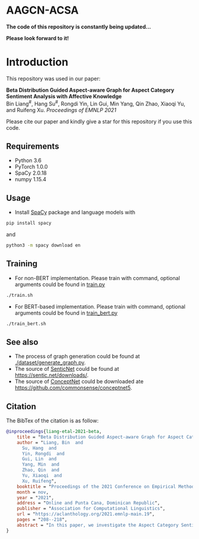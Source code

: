 # AAGCN-ACSA
**The code of this repository is constantly being updated...** 

**Please look forward to it!**

# Introduction
This repository was used in our paper: 
  
**Beta Distribution Guided Aspect-aware Graph for Aspect Category Sentiment Analysis with Affective Knowledge**
<br>
Bin Liang<sup>#</sup>, Hang Su<sup>#</sup>, Rongdi Yin, Lin Gui, Min Yang, Qin Zhao, Xiaoqi Yu, and Ruifeng Xu. *Proceedings of EMNLP 2021*
  
Please cite our paper and kindly give a star for this repository if you use this code.

## Requirements

* Python 3.6
* PyTorch 1.0.0
* SpaCy 2.0.18
* numpy 1.15.4

## Usage

* Install [SpaCy](https://spacy.io/) package and language models with
```bash
pip install spacy
```
and
```bash
python3 -m spacy download en
```


## Training
* For non-BERT implementation. Please train with command, optional arguments could be found in [train.py](/train.py)
```bash
./train.sh
```
* For BERT-based implementation. Please train with command, optional arguments could be found in [train_bert.py](/train_bert.py)
```bash
./train_bert.sh
```

## See also
* The process of graph generation could be found at [./dataset/generate_graph.py](/dataset/generate_graph.py).
* The source of [SenticNet](https://sentic.net/) could be found at https://sentic.net/downloads/.
* The source of [ConceptNet](https://www.aaai.org/ocs/index.php/AAAI/AAAI17/paper/viewFile/14972/14051) could be downloaded ate https://github.com/commonsense/conceptnet5.


## Citation

The BibTex of the citation is as follow:

```bibtex
@inproceedings{liang-etal-2021-beta,
    title = "Beta Distribution Guided Aspect-aware Graph for Aspect Category Sentiment Analysis with Affective Knowledge",
    author = "Liang, Bin  and
      Su, Hang  and
      Yin, Rongdi  and
      Gui, Lin  and
      Yang, Min  and
      Zhao, Qin  and
      Yu, Xiaoqi  and
      Xu, Ruifeng",
    booktitle = "Proceedings of the 2021 Conference on Empirical Methods in Natural Language Processing",
    month = nov,
    year = "2021",
    address = "Online and Punta Cana, Dominican Republic",
    publisher = "Association for Computational Linguistics",
    url = "https://aclanthology.org/2021.emnlp-main.19",
    pages = "208--218",
    abstract = "In this paper, we investigate the Aspect Category Sentiment Analysis (ACSA) task from a novel perspective by exploring a Beta Distribution guided aspect-aware graph construction based on external knowledge. That is, we are no longer entangled about how to laboriously search the sentiment clues for coarse-grained aspects from the context, but how to preferably find the words highly related to the aspects in the context and determine their importance based on the public knowledge base. In this way, the contextual sentiment clues can be explicitly tracked in ACSA for the aspects in the light of these aspect-related words. To be specific, we first regard each aspect as a pivot to derive aspect-aware words that are highly related to the aspect from external affective commonsense knowledge. Then, we employ Beta Distribution to educe the aspect-aware weight, which reflects the importance to the aspect, for each aspect-aware word. Afterward, the aspect-aware words are served as the substitutes of the coarse-grained aspect to construct graphs for leveraging the aspect-related contextual sentiment dependencies in ACSA. Experiments on 6 benchmark datasets show that our approach significantly outperforms the state-of-the-art baseline methods.",
}
```
